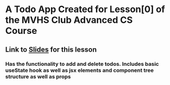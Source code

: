 <h1>A Todo App Created for Lesson[0] of the MVHS Club Advanced CS Course</h1>

<h2>Link to <a href = "https://docs.google.com/presentation/d/1IOKMgyK5e9dWAdgxa0mcnN57eh7Li-Kdm5D-mzUBM9A/edit?usp=sharing" target = "_blank">Slides</a> for this lesson</h2>
<h3>Has the functionality to add and delete todos. Includes basic useState hook as well as jsx elements and component tree structure as well as props</h3>
